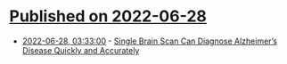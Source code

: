 # [Published on 2022-06-28](index.md)

* [2022-06-28, 03:33:00](https://soylentnews.org/article.pl?sid=22/06/27/017217&from=rss) - [Single Brain Scan Can Diagnose Alzheimer’s Disease Quickly and Accurately](https://soylentnews.org/article.pl?sid=22/06/27/017217&from=rss)
